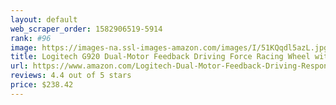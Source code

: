 ```yaml
---
layout: default 
﻿web_scraper_order: 1582906519-5914
rank: #96
image: https://images-na.ssl-images-amazon.com/images/I/51KQqdl5azL.jpg
title: Logitech G920 Dual-Motor Feedback Driving Force Racing Wheel with Responsive Pedals for Xbox One
url: https://www.amazon.com/Logitech-Dual-Motor-Feedback-Driving-Responsive/dp/B00Z0UWV98/ref=zg_mw_pc_96?_encoding=UTF8&psc=1&refRID=EM7YADC22S0GE9S6JC4D
reviews: 4.4 out of 5 stars
price: $238.42 
---
```

